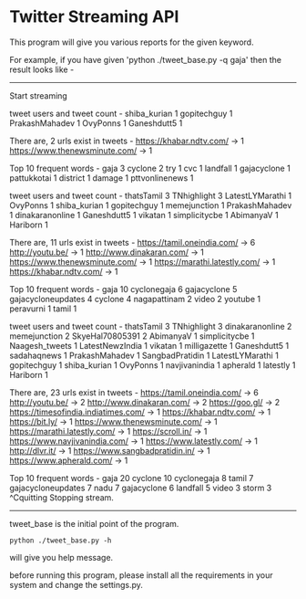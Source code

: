 # Twitter Streaming API

This program will give you various reports for the given keyword.

For example, if you have given 'python ./tweet_base.py -q gaja' then the
result looks like -

---------------------------------------------------------------------------

Start streaming



tweet users and tweet count -
        shiba_kurian                   1
         gopitechguy                   1
      PrakashMahadev                   1
            OvyPonns                   1
         Ganeshdutt5                   1


There are, 2 urls exist in tweets -
https://khabar.ndtv.com/ -> 1
https://www.thenewsminute.com/ -> 1


Top 10 frequent words -
                gaja                   3
             cyclone                   2
                 try                   1
                 cvc                   1
            landfall                   1
         gajacyclone                   1
         pattukkotai                   1
            district                   1
              damage                   1
      pttvonlinenews                   1




tweet users and tweet count -
          thatsTamil                   3
         TNhighlight                   3
     LatestLYMarathi                   1
            OvyPonns                   1
        shiba_kurian                   1
         gopitechguy                   1
        memejunction                   1
      PrakashMahadev                   1
     dinakaranonline                   1
         Ganeshdutt5                   1
             vikatan                   1
       simplicitycbe                   1
           AbimanyaV                   1
            Hariborn                   1


There are, 11 urls exist in tweets -
https://tamil.oneindia.com/ -> 6
http://youtu.be/ -> 1
http://www.dinakaran.com/ -> 1
https://www.thenewsminute.com/ -> 1
https://marathi.latestly.com/ -> 1
https://khabar.ndtv.com/ -> 1


Top 10 frequent words -
                gaja                  10
         cyclonegaja                   6
         gajacyclone                   5
  gajacycloneupdates                   4
             cyclone                   4
        nagapattinam                   2
               video                   2
             youtube                   1
           peravurni                   1
               tamil                   1




tweet users and tweet count -
          thatsTamil                   3
         TNhighlight                   3
     dinakaranonline                   2
        memejunction                   2
     SkyeHal70805391                   2
           AbimanyaV                   1
       simplicitycbe                   1
      Naagesh_tweets                   1
     LatestNewzIndia                   1
             vikatan                   1
        milligazette                   1
         Ganeshdutt5                   1
         sadahaqnews                   1
      PrakashMahadev                   1
     SangbadPratidin                   1
     LatestLYMarathi                   1
         gopitechguy                   1
        shiba_kurian                   1
            OvyPonns                   1
       navjivanindia                   1
            apherald                   1
            latestly                   1
            Hariborn                   1


There are, 23 urls exist in tweets -
https://tamil.oneindia.com/ -> 6
http://youtu.be/ -> 2
http://www.dinakaran.com/ -> 2
https://goo.gl/ -> 2
https://timesofindia.indiatimes.com/ -> 1
https://khabar.ndtv.com/ -> 1
https://bit.ly/ -> 1
https://www.thenewsminute.com/ -> 1
https://marathi.latestly.com/ -> 1
https://scroll.in/ -> 1
https://www.navjivanindia.com/ -> 1
https://www.latestly.com/ -> 1
http://dlvr.it/ -> 1
https://www.sangbadpratidin.in/ -> 1
https://www.apherald.com/ -> 1


Top 10 frequent words -
                gaja                  20
             cyclone                  10
         cyclonegaja                   8
               tamil                   7
  gajacycloneupdates                   7
                nadu                   7
         gajacyclone                   6
            landfall                   5
               video                   3
               storm                   3
^Cquitting
Stopping stream.


---------------------------------------------------------------------------

tweet_base is the initial point of the program.
```
python ./tweet_base.py -h 
```
will give you help message.

before running this program, please install all the requirements in your system and change the settings.py.